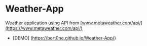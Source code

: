 # Weather-App

Weather application using API from [www.metaweather.com/api/](https://www.metaweather.com/api/)

- [DEMO] (https://bert0ne.github.io/Weather-App/)